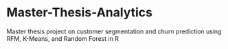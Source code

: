 # Master-Thesis-Analytics
Master thesis project on customer segmentation and churn prediction using RFM, K-Means, and Random Forest in R
